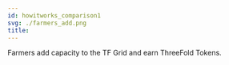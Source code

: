 ```yaml
---
id: howitworks_comparison1
svg: ./farmers_add.png
title: 
---
```


Farmers add capacity to the TF Grid and earn ThreeFold Tokens.
